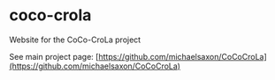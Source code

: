 # coco-crola
Website for the CoCo-CroLa project

See main project page: [https://github.com/michaelsaxon/CoCoCroLa](https://github.com/michaelsaxon/CoCoCroLa)
